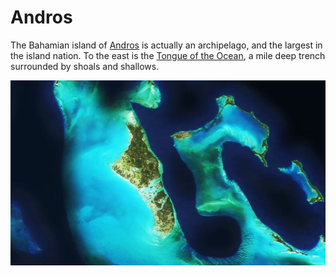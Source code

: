 # Andros

The Bahamian island of [Andros](http://en.wikipedia.org/wiki/Andros,_Bahamas) is actually an archipelago, and the largest in the island nation. To the east is the [Tongue of the Ocean](http://en.wikipedia.org/wiki/Tongue_of_the_Ocean), a mile deep trench surrounded by shoals and shallows.

![Andros](screenshot.jpg)